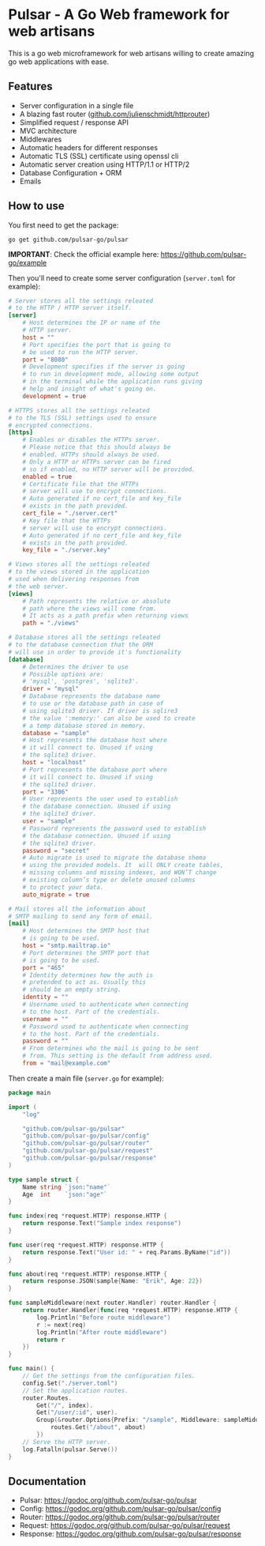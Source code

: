 # Pulsar - A Go Web framework for web artisans

This is a go web microframework for web artisans willing to create amazing go web applications with ease.

## Features

- Server configuration in a single file
- A blazing fast router ([github.com/julienschmidt/httprouter](https://github.com/julienschmidt/httprouter))
- Simplified request / response API
- MVC architecture
- Middlewares
- Automatic headers for different responses
- Automatic TLS (SSL) certificate using openssl cli
- Automatic server creation using HTTP/1.1 or HTTP/2
- Database Configuration + ORM
- Emails

## How to use

You first need to get the package:

```
go get github.com/pulsar-go/pulsar
```

**IMPORTANT**: Check the official example here: <https://github.com/pulsar-go/example>

Then you'll need to create some server configuration (`server.toml` for example):

```toml
# Server stores all the settings releated
# to the HTTP / HTTP server itself.
[server]
    # Host determines the IP or name of the
    # HTTP server.
    host = ""
    # Port specifies the port that is going to
    # be used to run the HTTP server.
    port = "8080"
    # Development specifies if the server is going
    # to run in development mode, allowing some output
    # in the terminal while the application runs giving
    # help and insight of what's going on.
    development = true

# HTTPS stores all the settings releated
# to the TLS (SSL) settings used to ensure
# encrypted connections.
[https]
    # Enables or disables the HTTPs server.
    # Please notice that this should always be
    # enabled. HTTPs should always be used.
    # Only a HTTP or HTTPs server can be fired
    # so if enabled, no HTTP server will be provided.
    enabled = true
    # Certificate file that the HTTPs
    # server will use to encrypt connections.
    # Auto generated if no cert_file and key_file
    # exists in the path provided.
    cert_file = "./server.cert"
    # Key file that the HTTPs
    # server will use to encrypt connections.
    # Auto generated if no cert_file and key_file
    # exists in the path provided.
    key_file = "./server.key"

# Views stores all the settings releated
# to the views stored in the application
# used when delivering responses from
# the web server.
[views]
    # Path represents the relative or absolute
    # path where the views will come from.
    # It acts as a path prefix when returning views
    path = "./views"

# Database stores all the settings releated
# to the database connection that the ORM
# will use in order to provide it's functionality
[database]
    # Determines the driver to use
    # Possible options are:
    # 'mysql', 'postgres', 'sqlite3'.
    driver = "mysql"
    # Database represents the database name
    # to use or the database path in case of
    # using sqlite3 driver. If driver is sqlire3
    # the value ':memory:' can also be used to create
    # a temp database stored in memory.
    database = "sample"
    # Host represents the database host where
    # it will connect to. Unused if using
    # the sqlite3 driver.
    host = "localhost"
    # Port represents the database port where
    # it will connect to. Unused if using
    # the sqlite3 driver.
    port = "3306"
    # User represents the user used to establish
    # the database connection. Unused if using
    # the sqlite3 driver.
    user = "sample"
    # Password represents the password used to establish
    # the database connection. Unused if using
    # the sqlite3 driver.
    password = "secret"
    # Auto migrate is used to migrate the database shema
    # using the provided models. It  will ONLY create tables,
    # missing columns and missing indexes, and WON’T change
    # existing column’s type or delete unused columns
    # to protect your data.
    auto_migrate = true

# Mail stores all the information about
# SMTP mailing to send any form of email.
[mail]
    # Host determines the SMTP host that
    # is going to be used.
    host = "smtp.mailtrap.io"
    # Port determines the SMTP port that
    # is going to be used.
    port = "465"
    # Identity determines how the auth is
    # pretended to act as. Usually this
    # should be an empty string.
    identity = ""
    # Username used to authenticate when connecting
    # to the host. Part of the credentials.
    username = ""
    # Password used to authenticate when connecting
    # to the host. Part of the credentials.
    password = ""
    # From determines who the mail is going to be sent
    # from. This setting is the default from address used.
    from = "mail@example.com"
```

Then create a main file (`server.go` for example):
```go
package main

import (
	"log"

    "github.com/pulsar-go/pulsar"
    "github.com/pulsar-go/pulsar/config"
    "github.com/pulsar-go/pulsar/router"
	"github.com/pulsar-go/pulsar/request"
	"github.com/pulsar-go/pulsar/response"
)

type sample struct {
	Name string `json:"name"`
	Age  int    `json:"age"`
}

func index(req *request.HTTP) response.HTTP {
	return response.Text("Sample index response")
}

func user(req *request.HTTP) response.HTTP {
	return response.Text("User id: " + req.Params.ByName("id"))
}

func about(req *request.HTTP) response.HTTP {
	return response.JSON(sample{Name: "Erik", Age: 22})
}

func sampleMiddleware(next router.Handler) router.Handler {
	return router.Handler(func(req *request.HTTP) response.HTTP {
		log.Println("Before route middleware")
		r := next(req)
		log.Println("After route middleware")
		return r
	})
}

func main() {
	// Get the settings from the configuration files.
	config.Set("./server.toml")
	// Set the application routes.
	router.Routes.
        Get("/", index).
        Get("/user/:id", user).
        Group(&router.Options{Prefix: "/sample", Middleware: sampleMiddleware}, func(routes *router.Router) {
            routes.Get("/about", about)
        })
	// Serve the HTTP server.
	log.Fatalln(pulsar.Serve())
}
```

## Documentation

- Pulsar: <https://godoc.org/github.com/pulsar-go/pulsar>
- Config: <https://godoc.org/github.com/pulsar-go/pulsar/config>
- Router: <https://godoc.org/github.com/pulsar-go/pulsar/router>
- Request: <https://godoc.org/github.com/pulsar-go/pulsar/request>
- Response: <https://godoc.org/github.com/pulsar-go/pulsar/response>
